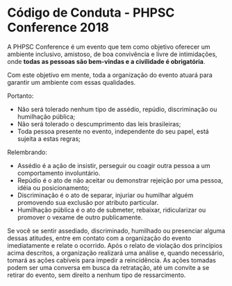 # Código de Conduta - PHPSC Conference 2018

A PHPSC Conference é um evento que tem como objetivo oferecer um ambiente inclusivo, amistoso, de boa convivência e livre de intimidações, onde **todas as pessoas são bem-vindas e a civilidade é obrigatória**.

Com este objetivo em mente, toda a organização do evento atuará para garantir um ambiente com essas qualidades.

Portanto:
- Não será tolerado nenhum tipo de assédio, repúdio, discriminação ou humilhação pública;
- Não será tolerado o descumprimento das leis brasileiras;
- Toda pessoa presente no evento, independente do seu papel, está sujeita a estas regras;

Relembrando:
- Assédio é a ação de insistir, perseguir ou coagir outra pessoa a um comportamento involuntário.
- Repúdio é o ato de não aceitar ou demonstrar rejeição por uma pessoa, idéia ou posicionamento;
- Discriminação é o ato de separar, injuriar ou humilhar alguém promovendo sua exclusão por atributo particular.
- Humilhação pública é o ato de submeter, rebaixar, ridicularizar ou promover o vexame de outro publicamente.

Se você se sentir assediado, discriminado, humilhado ou presenciar alguma dessas atitudes, entre em contato com a organização do evento imediatamente e relate o ocorrido.
Após o relato de violação dos princípios acima descritos, a organização realizará uma análise e, quando necessário, tomará as ações cabíveis para impedir a reincidência. As ações tomadas podem ser uma conversa em busca da retratação, até um convite a se retirar do evento, sem direito a nenhum tipo de ressarcimento.
